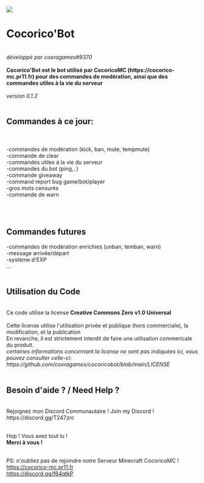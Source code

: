 <img src="https://cocorico-mc.pr11.fr/logo.png">
<h1>Cocorico'Bot</h1><br>
<i>développé par coeragames#9370</i><br><br>
<strong>Cocorico'Bot est le bot utilisé par CocoricoMC (https://cocorico-mc.pr11.fr) pour des commandes de modération, ainsi que des commandes utiles à la vie du serveur</strong><br><br>
<i>version 0.1.2</i><br><br>
<h2>Commandes à ce jour:</h2><br><br>
-commandes de modération (kick, ban, mute, tempmute)<br>
-commande de clear<br>
-commandes utiles à la vie du serveur<br>
-commandes du bot (ping,..)<br>
-commande giveaway<br>
-command report bug game/bot/player<br>
-gros mots censurés<br>
-commande de warn

<br><br>

<h2>Commandes futures</h2>
-commandes de modération enrichies (unban, temban, warn)<br>
-message arrivée/départ<br>
-système d'EXP<br>
...
<br><br>

<h2>Utilisation du Code</h2><br>
Ce code utilise la license <strong>Creative Commons Zero v1.0 Universal</strong><br><br>
Cette license utilise l'utilisation privée et publique (hors commerciale), la modification, et la publication<br>
En revanche, il est strictement interdit de faire une utilisation commericale du produit.<br>
<i>certaines informations concernant la license ne sont pas indiquées ici, vous pouvez consulter celle-ci: https://github.com/coeragames/cocoricobot/blob/main/LICENSE</i><br><br>

<h2>Besoin d'aide ? / Need Help ?</h2><br>
Rejoignez mon Discord Communautaire !
Join my Discord !
https://discord.gg/T247zrc
<br><br>


Hop ! Vous avez tout lu !<br>
<strong>Merci à vous !</strong><br><br>

PS: n'oubliez pas de rejoindre notre Serveur Minecraft CocoricoMC !<br>
https://cocorico-mc.pr11.fr<br>
https://discord.gg/f64qtkP
